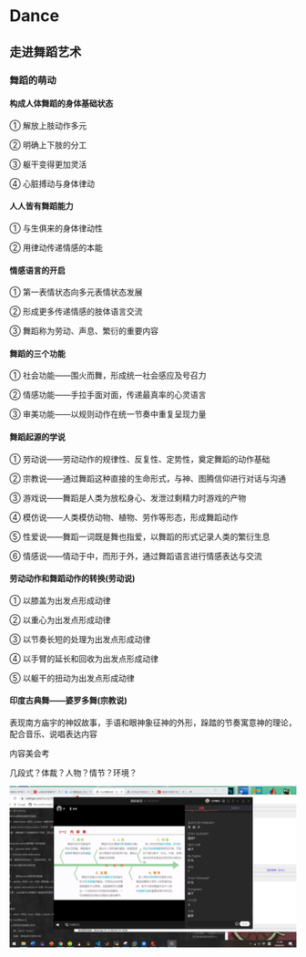 # Dance

## 走进舞蹈艺术

### 舞蹈的萌动

#### 构成人体舞蹈的身体基础状态

① 解放上肢动作多元

② 明确上下肢的分工

③ 躯干变得更加灵活

④ 心脏搏动与身体律动

#### 人人皆有舞蹈能力

① 与生俱来的身体律动性

② 用律动传递情感的本能

#### 情感语言的开启

① 第一表情状态向多元表情状态发展

② 形成更多传递情感的肢体语言交流

③ 舞蹈称为劳动、声息、繁衍的重要内容

#### 舞蹈的三个功能

① 社会功能——围火而舞，形成统一社会感应及号召力

② 情感功能——手拉手面对面，传递最真率的心灵语言

③ 审美功能——以规则动作在统一节奏中重复呈现力量

#### 舞蹈起源的学说

① 劳动说——劳动动作的规律性、反复性、定势性，奠定舞蹈的动作基础

② 宗教说——通过舞蹈这种直接的生命形式，与神、图腾信仰进行对话与沟通

③ 游戏说——舞蹈是人类为放松身心、发泄过剩精力时游戏的产物

④ 模仿说——人类模仿动物、植物、劳作等形态，形成舞蹈动作

⑤ 性爱说——舞蹈一词既是舞也指爱，以舞蹈的形式记录人类的繁衍生息

⑥ 情感说——情动于中，而形于外，通过舞蹈语言进行情感表达与交流

#### 劳动动作和舞蹈动作的转换(劳动说)

① 以膝盖为出发点形成动律

② 以重心为出发点形成动律

③ 以节奏长短的处理为出发点形成动律

④ 以手臂的延长和回收为出发点形成动律

⑤ 以躯干的扭动为出发点形成动律

#### 印度古典舞——婆罗多舞(宗教说)

表现南方庙宇的神奴故事，手语和眼神象征神的外形，跺踏的节奏寓意神的理论，配合音乐、说唱表达内容

内容美会考

几段式？体裁？人物？情节？环境？

![1](Captures/1.png "1")